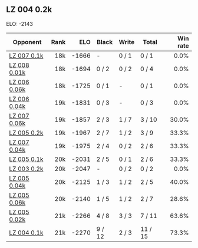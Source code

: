 ## LZ 004 0.2k ##

ELO: -2143

Opponent | Rank | ELO | Black | Write | Total | Win rate
---------|-----:|----:|-------|-------|-------|-------:
[LZ 007 0.1k](LZ%20007%200.1k.md) | 18k | -1666 | - | 0 / 1 | 0 / 1 | 0.0%
[LZ 008 0.01k](LZ%20008%200.01k.md) | 18k | -1694 | 0 / 2 | 0 / 2 | 0 / 4 | 0.0%
[LZ 006 0.06k](LZ%20006%200.06k.md) | 18k | -1725 | 0 / 1 | - | 0 / 1 | 0.0%
[LZ 006 0.04k](LZ%20006%200.04k.md) | 19k | -1831 | 0 / 3 | - | 0 / 3 | 0.0%
[LZ 007 0.06k](LZ%20007%200.06k.md) | 19k | -1857 | 2 / 3 | 1 / 7 | 3 / 10 | 30.0%
[LZ 005 0.2k](LZ%20005%200.2k.md) | 19k | -1967 | 2 / 7 | 1 / 2 | 3 / 9 | 33.3%
[LZ 007 0.04k](LZ%20007%200.04k.md) | 19k | -1975 | 2 / 4 | 0 / 2 | 2 / 6 | 33.3%
[LZ 005 0.1k](LZ%20005%200.1k.md) | 20k | -2031 | 2 / 5 | 0 / 1 | 2 / 6 | 33.3%
[LZ 003 0.2k](LZ%20003%200.2k.md) | 20k | -2047 | - | 0 / 2 | 0 / 2 | 0.0%
[LZ 005 0.04k](LZ%20005%200.04k.md) | 20k | -2125 | 1 / 3 | 1 / 2 | 2 / 5 | 40.0%
[LZ 005 0.06k](LZ%20005%200.06k.md) | 20k | -2140 | 1 / 5 | 1 / 2 | 2 / 7 | 28.6%
[LZ 005 0.02k](LZ%20005%200.02k.md) | 21k | -2266 | 4 / 8 | 3 / 3 | 7 / 11 | 63.6%
[LZ 004 0.1k](LZ%20004%200.1k.md) | 21k | -2270 | 9 / 12 | 2 / 3 | 11 / 15 | 73.3%

